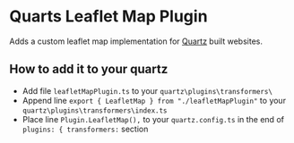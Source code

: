 # Quarts Leaflet Map Plugin

Adds a custom leaflet map implementation for [Quartz](https://github.com/jackyzha0/quartz) built websites.

## How to add it to your quartz

- Add file `leafletMapPlugin.ts` to your `quartz\plugins\transformers\`
- Append line `export { LeafletMap } from "./leafletMapPlugin"` to your `quartz\plugins\transformers\index.ts`
- Place line `Plugin.LeafletMap(),` to your `quartz.config.ts` in the end of `plugins: { transformers:` section
